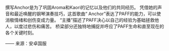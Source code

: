撰写Anchor是为了巩固Aroma和Kaori的记忆以及他们的共同经历。 凭借她的声音和最近唤醒的钢琴演奏技巧，这首歌曲“ Anchor”表达了PAFF的能力，可以使消极情绪和创伤变成力量。    “主播”描述了PAFF决心以自己的经验为基础拯救他人，以度过悲伤和痛苦。 桥梁部分还独特地捕捉并呼应了PAFF生命和直至现在的各个关键时刻。   

—— 来源：安卓国服